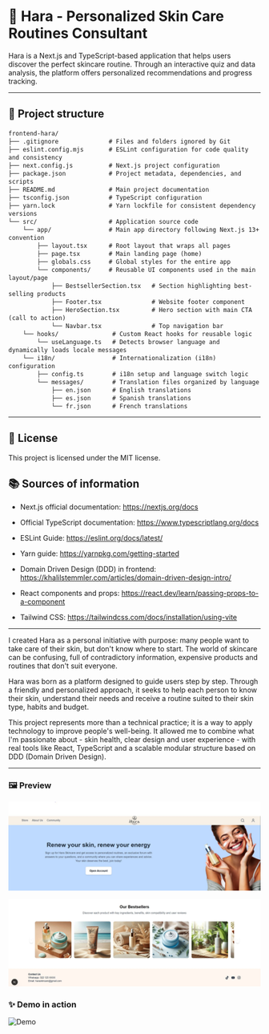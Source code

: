 # 🌟 Hara - Personalized Skin Care Routines Consultant

Hara is a Next.js and TypeScript-based application that helps users discover the perfect skincare routine. Through an interactive quiz and data analysis, the platform offers personalized recommendations and progress tracking.

---

## 📂 Project structure

```
frontend-hara/
├── .gitignore              # Files and folders ignored by Git
├── eslint.config.mjs       # ESLint configuration for code quality and consistency
├── next.config.js          # Next.js project configuration
├── package.json            # Project metadata, dependencies, and scripts
├── README.md               # Main project documentation
├── tsconfig.json           # TypeScript configuration
├── yarn.lock               # Yarn lockfile for consistent dependency versions
└── src/                    # Application source code
    └── app/                # Main app directory following Next.js 13+ convention
        ├── layout.tsx      # Root layout that wraps all pages
        ├── page.tsx        # Main landing page (home)
        ├── globals.css     # Global styles for the entire app
        └── components/     # Reusable UI components used in the main layout/page
            ├── BestsellerSection.tsx   # Section highlighting best-selling products
            ├── Footer.tsx              # Website footer component
            ├── HeroSection.tsx         # Hero section with main CTA (call to action)
            └── Navbar.tsx              # Top navigation bar
    └── hooks/               # Custom React hooks for reusable logic
        └── useLanguage.ts   # Detects browser language and dynamically loads locale messages
    └── i18n/                # Internationalization (i18n) configuration
        ├── config.ts        # i18n setup and language switch logic
        └── messages/        # Translation files organized by language
            ├── en.json      # English translations
            ├── es.json      # Spanish translations
            └── fr.json      # French translations

```
---

## 📄 License

This project is licensed under the MIT license.


## 📚 Sources of information

* Next.js official documentation: https://nextjs.org/docs

* Official TypeScript documentation: https://www.typescriptlang.org/docs

* ESLint Guide: https://eslint.org/docs/latest/

* Yarn guide: https://yarnpkg.com/getting-started

* Domain Driven Design (DDD) in frontend: https://khalilstemmler.com/articles/domain-driven-design-intro/

* React components and props: https://react.dev/learn/passing-props-to-a-component

* Tailwind CSS: https://tailwindcss.com/docs/installation/using-vite

---

I created Hara as a personal initiative with purpose: many people want to take care of their skin, but don't know where to start. The world of skincare can be confusing, full of contradictory information, expensive products and routines that don't suit everyone.

Hara was born as a platform designed to guide users step by step. Through a friendly and personalized approach, it seeks to help each person to know their skin, understand their needs and receive a routine suited to their skin type, habits and budget.

This project represents more than a technical practice; it is a way to apply technology to improve people's well-being. It allowed me to combine what I'm passionate about - skin health, clear design and user experience - with real tools like React, TypeScript and a scalable modular structure based on DDD (Domain Driven Design).

---

### 🖼️ Preview

![demo1](./assets/demo1.JPG)

![demo2](./assets/demo2.JPG)


### ✨ Demo in action

![Demo](./assets/demo.gif)
